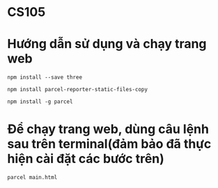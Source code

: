 # CS105
# Hướng dẫn sử dụng và chạy trang web
`npm install --save three`

`npm install parcel-reporter-static-files-copy`

`npm install -g parcel`
# Để chạy trang web, dùng câu lệnh sau trên terminal(đảm bảo đã thực hiện cài đặt các bước trên)
`parcel main.html`
